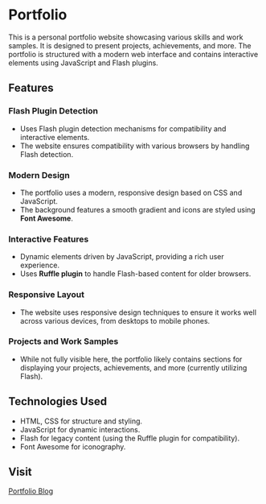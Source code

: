 # Portfolio

This is a personal portfolio website showcasing various skills and work samples. It is designed to present projects, achievements, and more. The portfolio is structured with a modern web interface and contains interactive elements using JavaScript and Flash plugins.

## Features

### Flash Plugin Detection
- Uses Flash plugin detection mechanisms for compatibility and interactive elements.
- The website ensures compatibility with various browsers by handling Flash detection.

### Modern Design
- The portfolio uses a modern, responsive design based on CSS and JavaScript.
- The background features a smooth gradient and icons are styled using **Font Awesome**.

### Interactive Features
- Dynamic elements driven by JavaScript, providing a rich user experience.
- Uses **Ruffle plugin** to handle Flash-based content for older browsers.

### Responsive Layout
- The website uses responsive design techniques to ensure it works well across various devices, from desktops to mobile phones.

### Projects and Work Samples
- While not fully visible here, the portfolio likely contains sections for displaying your projects, achievements, and more (currently utilizing Flash).

## Technologies Used
- HTML, CSS for structure and styling.
- JavaScript for dynamic interactions.
- Flash for legacy content (using the Ruffle plugin for compatibility).
- Font Awesome for iconography.

## Visit
[Portfolio Blog](https://ramugarkini.blogspot.com/)
